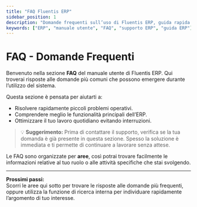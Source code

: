 ```yaml
---
title: "FAQ Fluentis ERP"
sidebar_position: 1
description: "Domande frequenti sull’uso di Fluentis ERP, guida rapida per utenti."
keywords: ["ERP", "manuale utente", "FAQ", "supporto ERP", "guida ERP"]
---
```


# FAQ - Domande Frequenti

Benvenuto nella sezione **FAQ** del manuale utente di Fluentis ERP. Qui troverai risposte alle domande più comuni che possono emergere durante l’utilizzo del sistema.  

Questa sezione è pensata per aiutarti a:

- Risolvere rapidamente piccoli problemi operativi.
- Comprendere meglio le funzionalità principali dell’ERP.
- Ottimizzare il tuo lavoro quotidiano evitando interruzioni.

> 💡 **Suggerimento:** Prima di contattare il supporto, verifica se la tua domanda è già presente in questa sezione. Spesso la soluzione è immediata e ti permette di continuare a lavorare senza attese.

Le FAQ sono organizzate per **aree**, così potrai trovare facilmente le informazioni relative al tuo ruolo o alle attività specifiche che stai svolgendo.

---

**Prossimi passi:**  
Scorri le aree qui sotto per trovare le risposte alle domande più frequenti, oppure utilizza la funzione di ricerca interna per individuare rapidamente l’argomento di tuo interesse.